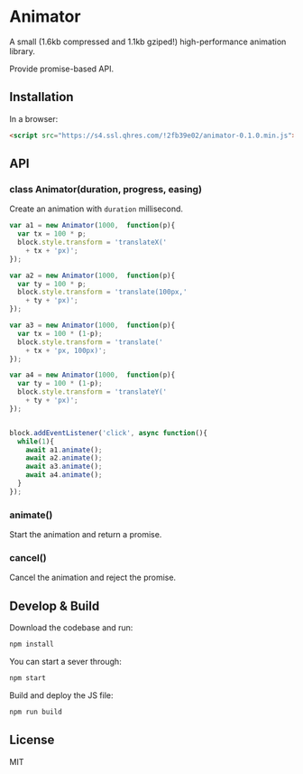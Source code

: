 # Animator

A small (1.6kb compressed and 1.1kb gziped!) high-performance animation library. 

Provide promise-based API.

## Installation

In a browser:

```html
<script src="https://s4.ssl.qhres.com/!2fb39e02/animator-0.1.0.min.js"></script>

```

## API

### class Animator(duration, progress, easing)

Create an animation with `duration` millisecond.

```js
var a1 = new Animator(1000,  function(p){
  var tx = 100 * p;
  block.style.transform = 'translateX(' 
    + tx + 'px)';     
});

var a2 = new Animator(1000,  function(p){
  var ty = 100 * p;
  block.style.transform = 'translate(100px,' 
    + ty + 'px)';     
});

var a3 = new Animator(1000,  function(p){
  var tx = 100 * (1-p);
  block.style.transform = 'translate(' 
    + tx + 'px, 100px)';     
});

var a4 = new Animator(1000,  function(p){
  var ty = 100 * (1-p);
  block.style.transform = 'translateY('  
    + ty + 'px)';     
});


block.addEventListener('click', async function(){
  while(1){
    await a1.animate();
    await a2.animate();
    await a3.animate();
    await a4.animate();
  }
});
```

### animate()

Start the animation and return a promise.

### cancel()

Cancel the animation and reject the promise.

## Develop & Build

Download the codebase and run:

```bash
npm install
```

You can start a sever through:

```bash
npm start
```

Build and deploy the JS file:

```bash
npm run build
```

## License

MIT
